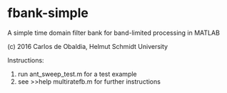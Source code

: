 # fbank-simple
A simple time domain filter bank for band-limited processing in MATLAB

(c) 2016 Carlos de Obaldia, Helmut Schmidt University

Instructions:

1. run ant_sweep_test.m for a test example
2. see >>help multiratefb.m for further instructions


